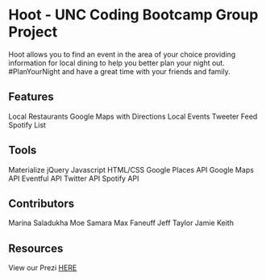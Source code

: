 # Hoot - UNC Coding Bootcamp Group Project

Hoot allows you to find an event in the area of your choice providing information for local dining to help you better plan your night out. #PlanYourNight and have a great time with your friends and family. 

## Features

Local Restaurants
Google Maps with Directions
Local Events
Tweeter Feed
Spotify List

## Tools

Materialize
jQuery
Javascript
HTML/CSS
Google Places API
Google Maps API
Eventful API
Twitter API
Spotify API

## Contributors

Marina Saladukha
Moe Samara
Max Faneuff
Jeff Taylor
Jamie Keith

## Resources

View our Prezi <a href="http://prezi.com/6nqbqf5kkdol/?utm_campaign=share&utm_medium=copy">HERE</a>
